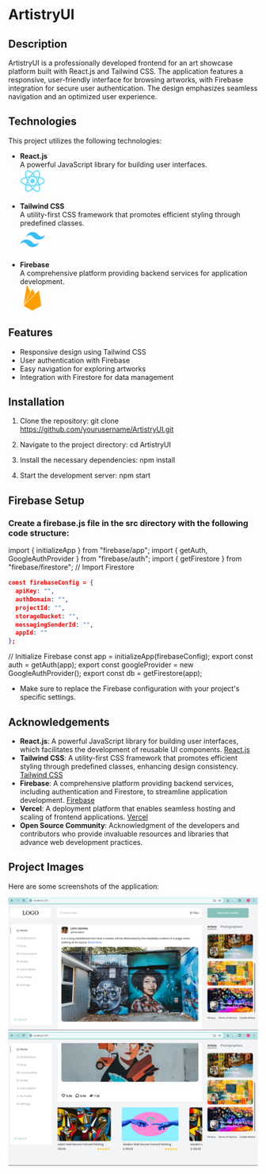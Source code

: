 # ArtistryUI

## Description
ArtistryUI is a professionally developed frontend for an art showcase platform built with React.js and Tailwind CSS. The application features a responsive, user-friendly interface for browsing artworks, with Firebase integration for secure user authentication. The design emphasizes seamless navigation and an optimized user experience.

## Technologies
This project utilizes the following technologies:

- **React.js**  
  A powerful JavaScript library for building user interfaces.  
  <img src="https://raw.githubusercontent.com/devicons/devicon/master/icons/react/react-original.svg" alt="React.js" height="50"/>

- **Tailwind CSS**  
  A utility-first CSS framework that promotes efficient styling through predefined classes.  
  <img src="https://raw.githubusercontent.com/devicons/devicon/master/icons/tailwindcss/tailwindcss-original.svg" alt="Tailwind CSS" height="50"/>

- **Firebase**  
  A comprehensive platform providing backend services for application development.  
  <img src="https://raw.githubusercontent.com/devicons/devicon/master/icons/firebase/firebase-plain.svg" alt="Firebase" height="50"/>

## Features
- Responsive design using Tailwind CSS
- User authentication with Firebase
- Easy navigation for exploring artworks
- Integration with Firestore for data management

## Installation

1. Clone the repository:
   git clone https://github.com/yourusername/ArtistryUI.git

2. Navigate to the project directory:
    cd ArtistryUI
3. Install the necessary dependencies:
    npm install
4. Start the development server:
    npm start

## Firebase Setup
### Create a **firebase.js** file in the src directory with the following code structure:

import { initializeApp } from "firebase/app";
import { getAuth, GoogleAuthProvider } from "firebase/auth";
import { getFirestore } from "firebase/firestore"; // Import Firestore

```json
const firebaseConfig = {
  apiKey: "",
  authDomain: "",
  projectId: "",
  storageBucket: "",
  messagingSenderId: "",
  appId: ""
};
```

// Initialize Firebase
const app = initializeApp(firebaseConfig);
export const auth = getAuth(app);
export const googleProvider = new GoogleAuthProvider();
export const db = getFirestore(app);

- Make sure to replace the Firebase configuration with your project's specific settings.

## Acknowledgements

- **React.js**: A powerful JavaScript library for building user interfaces, which facilitates the development of reusable UI components. [React.js](https://reactjs.org/)
- **Tailwind CSS**: A utility-first CSS framework that promotes efficient styling through predefined classes, enhancing design consistency. [Tailwind CSS](https://tailwindcss.com/)
- **Firebase**: A comprehensive platform providing backend services, including authentication and Firestore, to streamline application development. [Firebase](https://firebase.google.com/)
- **Vercel**: A deployment platform that enables seamless hosting and scaling of frontend applications. [Vercel](https://vercel.com/)
- **Open Source Community**: Acknowledgment of the developers and contributors who provide invaluable resources and libraries that advance web development practices.

## Project Images
Here are some screenshots of the application:

![Project Image 1](https://github.com/abhirajdighe/ArtistryUI/blob/main/assets/image%201.png)
![Project Image 2](https://github.com/abhirajdighe/ArtistryUI/blob/main/assets/image%202.png)

